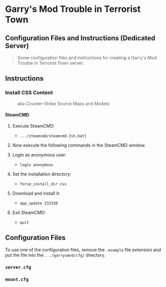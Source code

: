 # Garry's Mod Trouble in Terrorist Town

## Configuration Files and Instructions (Dedicated Server)

> Some configuration files and instructions for creating a Garry's Mod Trouble in Terrorist Town server.

## Instructions

### Install CSS Content

> aka Counter-Strike Source Maps and Models

#### SteamCMD

1. Execute SteamCMD:
   - `.../steamcmd/steamcmd.{sh,bat}`

2. Now execute the following commands in the SteamCMD window.

3. Login as anonymous user:
   - `login anonymous`

4. Set the installation directory:
   - `force_install_dir css`

5. Download and install it:
   - `app_update 232330`
   
6. Exit SteamCMD:
   - `quit`

## Configuration Files

To use one of the configuration files, remove the `.example` file extension and put the file
into the `.../garrysmod/cfg/` directory.

### `server.cfg`

### `mount.cfg`
